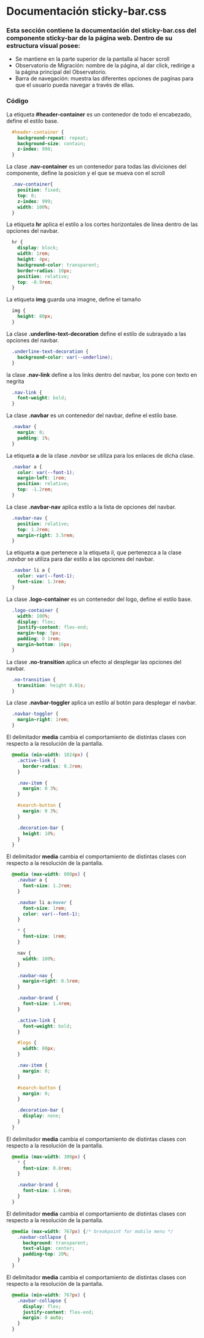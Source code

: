 # Documentación sticky-bar.css

### Esta sección contiene la documentación del sticky-bar.css del componente sticky-bar de la página web. Dentro de su estructura visual posee: 
* Se mantiene en la parte superior de la pantalla al hacer scroll
* Observatorio de Migración: nombre de la página, al dar click, redirige a la página principal del Observatorio.
* Barra de navegación: muestra las diferentes opciones de pagínas para que el usuario pueda navegar a través de ellas.

### Código

La etiqueta **#header-container** es un contenedor de todo el encabezado, define el estilo base.
``` css
  #header-container {
    background-repeat: repeat;
    background-size: contain;
    z-index: 998;
  }
```  

La clase **.nav-container** es un contenedor para todas las diviciones del componente, define la posicion y el que se mueva con el scroll

``` css
  .nav-container{
    position: fixed;
    top: 0;
    z-index: 999;
    width: 100%;
  }
```


La etiqueta **hr** aplica el estilo a los cortes horizontales de línea dentro de las opciones del navbar.
```  css
  hr {
    display: block;
    width: 1rem;
    height: 4px;
    background-color: transparent;
    border-radius: 10px;
    position: relative;
    top: -0.9rem;
  }
``` 

La etiqueta **img** guarda una imagne, define el tamaño
``` css
  img {
    height: 80px;
  }
```

La clase **.underline-text-decoration** define el estilo de subrayado a las opciones del navbar.
```  css
  .underline-text-decoration {
    background-color: var(--underline);
  }
``` 

la clase **.nav-link** define a los links dentro del navbar, los pone con texto en negrita
``` css
  .nav-link {
    font-weight: bold;
  }
```

La clase **.navbar** es un contenedor del navbar, define el estilo base.
```  css
  .navbar {
    margin: 0;
    padding: 1%;
  }
``` 

La etiqueta **a** de la clase *.navbar* se utiliza para los enlaces de dicha clase.
```  css
  .navbar a {
    color: var(--font-1);
    margin-left: 1rem;
    position: relative;
    top: -1.2rem;
  }
``` 

La clase **.navbar-nav** aplica estilo a la lista de opciones del navbar.
```  css
  .navbar-nav {
    position: relative;
    top: 1.2rem;
    margin-right: 3.5rem;
  }
```  

La etiqueta **a** que pertenece a la etiqueta *li*, que pertenezca a la clase *.navbar* se utiliza para dar estilo a las opciones del navbar.
```  css
  .navbar li a {
    color: var(--font-1);
    font-size: 1.3rem;
  }
```  

La clase **.logo-container** es un contenedor del logo, define el estilo base.
```  css
  .logo-container {
    width: 100%;
    display: flex;
    justify-content: flex-end;
    margin-top: 5px;
    padding: 0 1rem;
    margin-bottom: 16px;
  } 
```  
    
La clase **.no-transition** aplica un efecto al desplegar las opciones del navbar.
```  css
  .no-transition {
    transition: height 0.01s;
  }
``` 

La clase **.navbar-toggler** aplica un estilo al botón para desplegar el navbar.
```  css
  .navbar-toggler {
    margin-right: 1rem;
  } 
``` 

El delimitador **media** cambia el comportamiento de distintas clases con respecto a la resolución de la pantalla.
``` css
  @media (min-width: 1024px) {
    .active-link {
      border-radius: 0.2rem;
    }

    .nav-item {
      margin: 0 3%;
    }

    #search-button {
      margin: 0 3%;
    }

    .decoration-bar {
      height: 10%;
    }
  }
``` 

El delimitador **media** cambia el comportamiento de distintas clases con respecto a la resolución de la pantalla.
```  css
  @media (max-width: 800px) {
    .navbar a {
      font-size: 1.2rem;
    }

    .navbar li a:hover {
      font-size: 1rem;
      color: var(--font-1);
    }

    * {
      font-size: 1rem;
    }

    nav {
      width: 100%;
    }

    .navbar-nav {
      margin-right: 0.5rem;
    }

    .navbar-brand {
      font-size: 1.4rem;
    }

    .active-link {
      font-weight: bold;
    }

    #logo {
      width: 80px;
    }

    .nav-item {
      margin: 0;
    }

    #search-button {
      margin: 0;
    }

    .decoration-bar {
      display: none;
    }
  }
```  

El delimitador **media** cambia el comportamiento de distintas clases con respecto a la resolución de la pantalla.
```  css
  @media (max-width: 300px) {
    * {
      font-size: 0.8rem;
    }

    .navbar-brand {
      font-size: 1.6rem;
    }
  }
```  

El delimitador **media** cambia el comportamiento de distintas clases con respecto a la resolución de la pantalla.
```  css
  @media (max-width: 767px) {/* breakpoint for mobile menu */
    .navbar-collapse {
      background: transparent;
      text-align: center;
      padding-top: 20%;
    }
  }
``` 

El delimitador **media** cambia el comportamiento de distintas clases con respecto a la resolución de la pantalla.
```  css
  @media (min-width: 767px) {
    .navbar-collapse {
      display: flex;
      justify-content: flex-end;
      margin: 0 auto;
    }
  }
```  